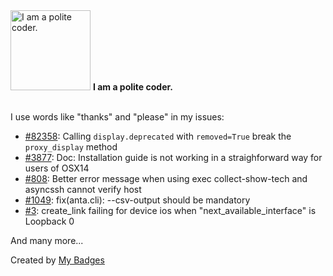 <img src="https://my-badges.github.io/my-badges/polite-coder.png" alt="I am a polite coder." title="I am a polite coder." width="128">
<strong>I am a polite coder.</strong>
<br><br>

I use words like "thanks" and "please" in my issues:

- <a href="https://github.com/ansible/ansible/issues/82358">#82358</a>: Calling `display.deprecated` with `removed=True` break the `proxy_display` method
- <a href="https://github.com/aristanetworks/avd/issues/3877">#3877</a>: Doc: Installation guide is not working in a straighforward way for users of OSX14
- <a href="https://github.com/aristanetworks/anta/issues/808">#808</a>: Better error message when using exec collect-show-tech and asyncssh cannot verify host
- <a href="https://github.com/aristanetworks/anta/issues/1049">#1049</a>: fix(anta.cli): --csv-output should be mandatory
- <a href="https://github.com/CiscoDevNet/virl2-client/issues/3">#3</a>: create_link failing for device ios when "next_available_interface" is Loopback 0

 And many more...


Created by <a href="https://github.com/my-badges/my-badges">My Badges</a>